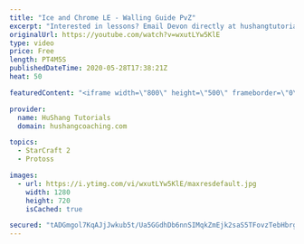 ```yaml
---
title: "Ice and Chrome LE - Walling Guide PvZ"
excerpt: "Interested in lessons? Email Devon directly at hushangtutorials@outlook.com ------------------------------------------------------------------------------------------------------- Want to support HuShang Tutorials directly? Patreon is a website where you can contribute a monthly donation that will help"
originalUrl: https://youtube.com/watch?v=wxutLYw5KlE
type: video
price: Free
length: PT4M5S
publishedDateTime: 2020-05-28T17:38:21Z
heat: 50

featuredContent: "<iframe width=\"800\" height=\"500\" frameborder=\"0\" src=\"https://www.youtube.com/embed/wxutLYw5KlE\" allow=\"accelerometer; autoplay; encrypted-media; gyroscope; picture-in-picture\" allowfullscreen></iframe>"

provider:
  name: HuShang Tutorials
  domain: hushangcoaching.com

topics:
  - StarCraft 2
  - Protoss

images:
  - url: https://i.ytimg.com/vi/wxutLYw5KlE/maxresdefault.jpg
    width: 1280
    height: 720
    isCached: true

secured: "tADGmgol7KqAJjJwkub5t/Ua5GGdhDb6nnSIMqkZmEjk2saS5TFovzTebHbrgeN4nnaKKQcwW6aysi7nl8Tzw1jnG28J47uk8BWjJadyULRJNG5Clu9Kihu3pV7TAia7gNM/fMLK8azZvaEr47c9cmSZtaRy7YmIIUOjPTm5izDugYqvKMWuejw7I3zNBBQ8LQFe2aRzTG4N+LQkCYFBkNiNRZvOSQoP2nJFxXFin2vVzfwTTjbdaESrO2TdWrXgE0+gPJTk+E2pY4t6CK+OmRgAAgmX03gpTSthu3lIwn2s43cH+yD9NhMVIvbj4P4XAcosez2DZzP0lALwvq4a+a9MytwUeGSx0Kk1MEDPzLsIxDqtLbAg8RowjIw/OB+9UuE0unUfR4Jk89KkW0f/dpV9aLXZVLKy8cPOSlnINyU=;LJTn5zlk/JqMMAH/b9Cypw=="
---
```


